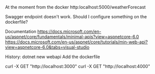 At the moment from the docker
http:localhost:5000/weatherForecast

Swagger endpoint doesn't work. Should I configure something on the dockerfile?

Documentation 
https://docs.microsoft.com/en-us/aspnet/core/fundamentals/minimal-apis?view=aspnetcore-6.0
https://docs.microsoft.com/en-us/aspnet/core/tutorials/min-web-api?view=aspnetcore-6.0&tabs=visual-studio

History:
dotnet new webapi
Add the dockerfile

curl -X GET "http://localhost:3000"
curl -X GET "http://localhost:4000"